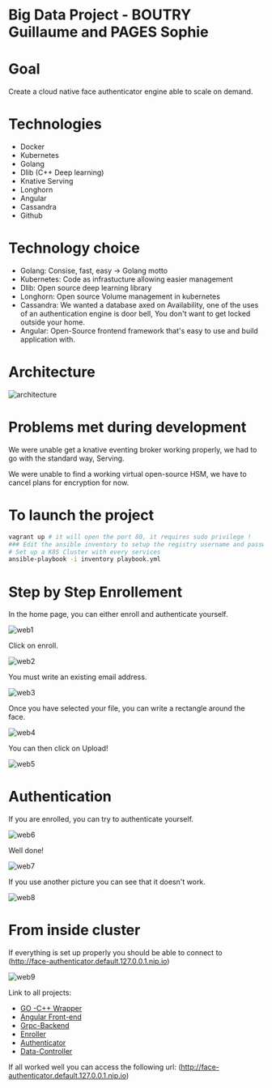 Big Data Project - BOUTRY Guillaume and PAGES Sophie
=================

# Goal

Create a cloud native face authenticator engine able to scale on demand.

# Technologies

* Docker
* Kubernetes
* Golang
* Dlib (C++ Deep learning)
* Knative Serving
* Longhorn
* Angular
* Cassandra
* Github

# Technology choice

* Golang: Consise, fast, easy -> Golang motto
* Kubernetes: Code as infrastucture allowing easier management
* Dlib: Open source deep learning library
* Longhorn: Open source Volume management in kubernetes
* Cassandra: We wanted a database axed on Availability, one of the uses of an authentication engine is door bell, You don't want to get locked outside your home.
* Angular: Open-Source frontend framework that's easy to use and build application with.

# Architecture

![architecture](/images/Cloud-native-authentication.png)

# Problems met during development

We were unable get a knative eventing broker working properly, we had to go with the standard way, Serving.

We were unable to find a working virtual open-source HSM, we have to cancel plans for encryption for now.

# To launch the project

```bash
vagrant up # it will open the port 80, it requires sudo privilege !
### Edit the ansible inventory to setup the registry username and password !
# Set up a K8S Cluster with every services
ansible-playbook -i inventory playbook.yml
```

# Step by Step Enrollement
In the home page, you can either enroll and authenticate yourself.

![web1](/images/web1.PNG)

Click on enroll.

![web2](/images/web2.PNG)

You must write an existing email address.

![web3](/images/web3.PNG)

Once you have selected your file, you can write a rectangle around the face.

![web4](/images/web4.PNG)

You can then click on Upload!

![web5](/images/web5.PNG)


# Authentication

If you are enrolled, you can try to authenticate yourself.

![web6](/images/web6.PNG)

Well done!

![web7](/images/web7.PNG)

If you use another picture you can see that it doesn't work.

![web8](/images/web8.PNG)

# From inside cluster

If everything is set up properly you should be able to connect to (http://face-authenticator.default.127.0.0.1.nip.io)

![web9](/images/from-kluster.png)



Link to all projects:

* [GO -C++ Wrapper](https://github.com/Guillaume-Boutry/face-authenticator-wrapper)
* [Angular Front-end](https://github.com/Nightglowie/ECE-big-data-front-end)
* [Grpc-Backend](https://github.com/Guillaume-Boutry/grpc-backend)
* [Enroller](https://github.com/Guillaume-Boutry/enroller)
* [Authenticator](https://github.com/Guillaume-Boutry/authenticator)
* [Data-Controller](https://github.com/Guillaume-Boutry/data-controller)


If all worked well you can access the following url:
(http://face-authenticator.default.127.0.0.1.nip.io)
